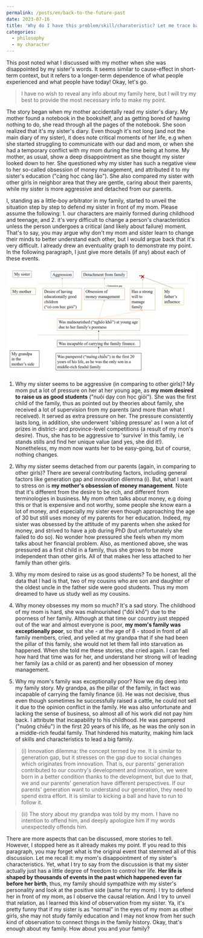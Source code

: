```yaml
---
permalink: /posts/en/back-to-the-future-past
date: 2023-07-16
title: 'Why do I have this problem/skill/charateristic? Let me trace back decades ago to find the answer'
categories:
  - philosophy
  - my character
---
```


This post noted what I discussed with my mother when she was disappointed by my sister's words. It seems similar to cause-effect in short-term context, but it refers to a longer-term dependence of what people experienced and what people have today! Okay, let's go.

> I have no wish to reveal any info about my family here, but I will try my best to provide the most necessary info to make my point.

The story began when my mother accidentally read my sister's diary. My mother found a notebook in the bookshelf, and as getting bored of having nothing to do, she read through all the pages of the notebook. She soon realized that it's my sister's diary. Even though it's not long (and not the main diary of my sister), it does note critical moments of her life, e.g when she started struggling to communicate with our dad and mom, or when she had a temporary conflict with my mom during the time being at home. My mother, as usual, show a deep disappointment as she thought my sister looked down to her. She questioned why my sister has such a negative view to her so-called obsession of money management, and attributed it to my sister's education ("càng học càng láo"). She also compared my sister with other girls in neighbor area that they are gentle, caring about their parents, while my sister is more aggressive and detached from our parents.

I, standing as a little-boy arbitrator in my family, started to unveil the situation step by step to defend my sister in front of my mom. Please assume the following: 1. our characters are mainly formed during childhood and teenage, and 2. it's very difficult to change a person's characteristics unless the person undergoes a critical (and likely about failure) moment. That's to say, you may argue why don't my mom and sister learn to change their minds to better understand each other, but I would argue back that it's very difficult. I already drew an eventuality graph to demonstrate my point. In the following paragraph, I just give more details (if any) about each of these events.

<p align="center">
<img src="/images/posts/trace_back_history.jpg" width="720">
</p>

1. Why my sister seems to be aggressive (in comparing to other girls)?
My mom put a lot of pressure on her at her young age, as **my mom desired to raise us as good students** ("nuôi dạy con học giỏi"). She was the first child of the family, thus as pointed out by theories about family, she received a lot of supervision from my parents (and more than what I received). It served as extra pressure on her. The pressure consistently lasts long, in addition, she underwent 'sibling pressure' as I won a lot of prizes in district- and province-level competitions (a result of my mon's desire). Thus, she has to be aggressive to 'survive' in this family, i.e stands stills and find her unique value (and yes, she did it!). Nonetheless, my mom now wants her to be easy-going, but of course, nothing changes.

2. Why my sister seems detached from our parents (again, in comparing to other girls)?
There are several contributing factors, including general factors like generation gap and innovation dilemma (i). But, what I want to stress on is **my mother's obsession of money management**. Note that it's different from the desire to be rich, and different from terminologies in business. My mom often talks about money, e.g doing this or that is expensive and not worthy, some people she know earn a lot of money, and especially my sister even though approaching the age of 30 but still uses money of my parents for her education. Indeed, my sister was obsessed by the attitude of my parents when she asked for money, and strived to have a job during PhD (but unfortunately she failed to do so). No wonder how pressured she feels when my mom talks about her financial problem. Also, as mentioned above, she was pressured as a first child in a family, thus she grows to be more independent than other girls. All of that makes her less attached to her family than other girls. 

3. Why my mom desired to raise us as good students?
To be honest, all the data that I had is that, two of my cousins who are son and daughter of the oldest uncle in the father side were good students. Thus my mom dreamed to have us study well as my cousins.

4. Why money obsesses my mom so much?
It's a sad story. The childhood of my mom is hard, she was malnourished ("đói khổ") due to the poorness of her family. Although at that time our country just stepped out of the war and almost everyone is poor, **my mom's family was exceptionally poor**, so that she - at the age of 8 - stood in front of all family members, cried, and yelled at my grandpa that if she had been the pillar of this family, she would not let them fall into starvation as happened. When she told me these stories, she cried again. I can feel how hard that time was for her, and understand her strong will of leading her family (as a child or as parent) and her obsession of money management.

5. Why my mom's family was exceptionally poor?
Now we dig deep into my family story. My grandpa, as the pillar of the family, in fact was incapable of carrying the family finance (ii). He was not decisive, thus even though sometimes he successfully raised a cattle, he could not sell it due to the opinion conflict in the family. He was also unfortunate and lacking the sense of business, so almost all of his work did not pay him back. I attribute that incapability to his childhood. He was pampered ("nuông chiều") in the first 20 years of his life, as he was the only son in a middle-rich feudal family. That hindered his maturity, making him lack of skills and characteristics to lead a big family.

> (i) Innovation dilemma: the concept termed by me. It is similar to generation gap, but it stresses on the gap due to social changes which originates from innovation. That is, our parents' generation contributed to our country's development and innovation, we were born in a better condition thanks to the development, but due to that, we and our parents' generation have different perspectives. If our parents' generation want to understand our generation, they need to spend extra effort. It is similar to kicking a ball and have to run to follow it. 

> (ii) The story about my grandpa was told by my mom. I have no intention to offend him, and deeply apologize him if my words unexpectedly offends him. 

There are more aspects that can be discussed, more stories to tell. However, I stopped here as it already makes my point. If you read to this paragraph, you may forget what is the original event that stemmed all of this discussion. Let me recall it: my mom's disappointment of my sister's characteristics. Yet, what I try to say from the discussion is that my sister actually just has a little degree of freedom to control her life. **Her life is shaped by thousands of events in the past which happened even far before her birth**, thus, my family should sympathize with my sister's personality and look at the positive side (same for my mom). I try to defend her in front of my mom, as I observe the causal relation. And I try to unveil that relation, as I learned this kind of observation from my sister. Ya, it's pretty funny that if my sister is as "normal" in the eyes of my mom as other girls, she may not study family education and I may not know from her such kind of observation to connect things in the family history. Okay, that's enough about my family. How about you and your family?